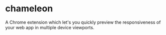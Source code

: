 chameleon
========

A Chrome extension which let's you quickly preview the responsiveness of your web app in multiple device viewports.

